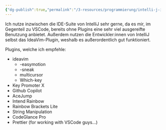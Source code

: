 ```yaml
---
{"dg-publish":true,"permalink":"/3-resources/programmierung/intelli-j-ide/intelli-j-ide/","tags":["revisitMe"],"created":"2024-04-14T17:48:04.978+02:00","updated":"2024-04-20T22:30:18.826+02:00"}
---
```



Ich nutze inzwischen die IDE-Suite von IntelliJ sehr gerne, da es mir, im Gegenteil zu VSCode, bereits ohne Plugins eine sehr viel ausgereifte Benutzung anbietet. Außerdem nutzen die Entwickler:innen von IntelliJ selbst das IdeaVim-Plugin, weshalb es außerordentlich gut funktioniert.

Plugins, welche ich empfehle:

- ideavim
	- -easymotion
	- -sneak
	- multicursor
	- Which-key
- Key Promoter X
- Github Copilot
- AceJump
- Intend Rainbow
- Rainbow Brackets Lite
- String Manipulation
- CodeGlance Pro
- Prettier (for working with VSCode guys...)
